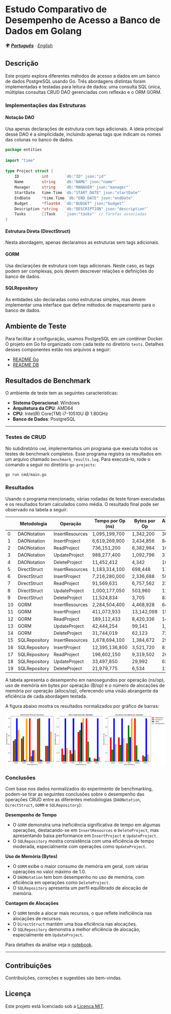 # Estudo Comparativo de Desempenho de Acesso a Banco de Dados em Golang

🌍 *[**Português**](README_pt.md) ∙ [English](README.md)*

## Descrição
Este projeto explora diferentes métodos de acesso a dados em um banco de dados PostgreSQL usando Go. Três abordagens distintas foram implementadas e testadas para leitura de dados: uma consulta SQL única, múltiplas consultas CRUD DAO gerenciadas com reflexão e o ORM GORM.

### Implementações das Estruturas

#### Notação DAO

Usa apenas declarações de estrutura com tags adicionais. A ideia principal desse DAO é a simplicidade, incluindo apenas tags que indicam os nomes das colunas no banco de dados.

```go
package entities

import "time"

type Project struct {
    ID          int       `db:"ID" json:"id"`
    Name        string    `db:"NAME" json:"name"`
    Manager     string    `db:"MANAGER" json:"manager"`
    StartDate   time.Time `db:"START_DATE" json:"startDate"`
    EndDate     *time.Time `db:"END_DATE" json:"endDate"`
    Budget      *float64  `db:"BUDGET" json:"budget"`
    Description *string   `db:"DESCRIPTION" json:"description"`
    Tasks       []Task    `json:"tasks"` // Tarefas associadas
}
```

#### Estrutura Direta (DirectStruct)

Nesta abordagem, apenas declaramos as estruturas sem tags adicionais.

#### GORM

Usa declarações de estrutura com tags adicionais. Neste caso, as tags podem ser complexas, pois devem descrever relações e definições do banco de dados.

#### SQLRepository

As entidades são declaradas como estruturas simples, mas devem implementar uma interface que define métodos de mapeamento para o banco de dados.

## Ambiente de Teste

Para facilitar a configuração, usamos PostgreSQL em um contêiner Docker. O projeto em Go foi organizado com cada teste no diretório `tests`. Detalhes desses componentes estão nos arquivos a seguir:
- [README Go](./go-projects/README.md)
- [README DB](./database/README.md)

## Resultados de Benchmark

O ambiente de teste tem as seguintes características:
- **Sistema Operacional**: Windows
- **Arquitetura da CPU**: AMD64
- **CPU**: Intel(R) Core(TM) i7-10510U @ 1.80GHz
- **Banco de Dados**: PostgreSQL

---

### Testes de CRUD

No subdiretório `cmd`, implementamos um programa que executa todos os testes de benchmark completos. Esse programa registra os resultados em um arquivo chamado `benchmark_results.log`. Para executá-lo, rode o comando a seguir no diretório `go-projects`:

```sh
go run cmd/main.go
```

### Resultados

Usando o programa mencionado, várias rodadas de teste foram executadas e os resultados foram calculados como média. O resultado final pode ser observado na tabela a seguir:

|    | Metodologia   | Operação        | Tempo por Op (ns) | Bytes por Op | Alocações por Op |
|----|---------------|-----------------|-------------------|--------------|------------------|
| 0  | DAONotation   | InsertResources | 1,095,199,700    | 1,342,200    | 36,377          |
| 1  | DAONotation   | InsertProject   | 6,619,269,900    | 3,434,856    | 84,948          |
| 2  | DAONotation   | ReadProject     | 736,151,200      | 6,382,984    | 109,964         |
| 3  | DAONotation   | UpdateProject   | 988,277,400      | 1,092,796    | 31,370          |
| 4  | DAONotation   | DeleteProject   | 11,452,412       | 4,342        | 103             |
| 5  | DirectStruct  | InsertResources | 1,183,314,100    | 698,448      | 17,853          |
| 6  | DirectStruct  | InsertProject   | 7,216,280,000    | 2,336,688    | 58,054          |
| 7  | DirectStruct  | ReadProject     | 91,569,631       | 6,757,562    | 220,025         |
| 8  | DirectStruct  | UpdateProject   | 1,000,177,050    | 503,960      | 11,732          |
| 9  | DirectStruct  | DeleteProject   | 11,524,834       | 3,705        | 83              |
| 10 | GORM          | InsertResources | 2,284,504,400    | 4,468,928    | 64,764          |
| 11 | GORM          | InsertProject   | 411,073,933      | 13,142,098   | 151,953         |
| 12 | GORM          | ReadProject     | 189,112,433      | 8,420,336    | 148,320         |
| 13 | GORM          | UpdateProject   | 42,444,254       | 99,141       | 1,235           |
| 14 | GORM          | DeleteProject   | 31,744,019       | 62,123       | 724             |
| 15 | SQLRepository | InsertResources | 1,678,694,100    | 1,384,672    | 25,985          |
| 16 | SQLRepository | InsertProject   | 12,395,136,800   | 3,521,720    | 81,748          |
| 17 | SQLRepository | ReadProject     | 196,602,150      | 9,319,502    | 262,171         |
| 18 | SQLRepository | UpdateProject   | 33,497,850       | 29,992       | 627             |
| 19 | SQLRepository | DeleteProject   | 21,979,775       | 6,534        | 118             |

A tabela apresenta o desempenho em nanosegundos por operação (ns/op), uso de memória em bytes por operação (B/op) e o número de alocações de memória por operação (allocs/op), oferecendo uma visão abrangente da eficiência de cada abordagem testada.

A figura abaixo mostra os resultados normalizados por gráfico de barras:

![figure](./output.png)

### Conclusões

Com base nos dados normalizados do experimento de benchmarking, podem-se tirar as seguintes conclusões sobre o desempenho das operações CRUD entre as diferentes metodologias (`DAONotation`, `DirectStruct`, `GORM` e `SQLRepository`):

**Desempenho de Tempo**

- O `GORM` demonstra uma ineficiência significativa de tempo em algumas operações, destacando-se em `InsertResources` e `DeleteProject`, mas apresentando baixa performance em `InsertProject` e `UpdateProject`.
- O `SQLRepository` mostra consistência com uma eficiência de tempo moderada, especialmente com operações como `UpdateProject`.

**Uso de Memória (Bytes)**

- O `GORM` exibe o maior consumo de memória em geral, com várias operações no valor máximo de 1.0.
- O `DAONotation` tem bom desempenho no uso de memória, com eficiência em operações como `DeleteProject`.
- O `SQLRepository` apresenta um perfil equilibrado de alocação de memória.

**Contagem de Alocações**

- O `GORM` tende a alocar mais recursos, o que reflete ineficiência nas alocações de recursos.
- O `DirectStruct` mantém uma boa eficiência nas alocações.
- O `SQLRepository` demonstra a melhor eficiência de alocação, especialmente em `UpdateProject`.

Para detalhes da análise veja o [notebook](ResultAnalysis.ipynb).

---

## Contribuições

Contribuições, correções e sugestões são bem-vindas.

## Licença

Este projeto está licenciado sob a [Licença MIT](LICENSE).